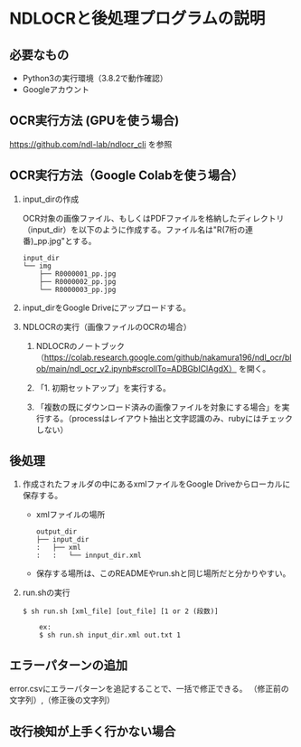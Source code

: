 # NDLOCRと後処理プログラムの説明
## 必要なもの
- Python3の実行環境（3.8.2で動作確認）
- Googleアカウント


## OCR実行方法 (GPUを使う場合)
https://github.com/ndl-lab/ndlocr_cli
を参照

## OCR実行方法（Google Colabを使う場合）
1. input_dirの作成

    OCR対象の画像ファイル、もしくはPDFファイルを格納したディレクトリ（input_dir）を以下のように作成する。ファイル名は"R(7桁の連番)_pp.jpg"とする。

    ```
    input_dir
    └── img
        ├── R0000001_pp.jpg
        ├── R0000002_pp.jpg
        └── R0000003_pp.jpg
    ```

2. input_dirをGoogle Driveにアップロードする。

3. NDLOCRの実行（画像ファイルのOCRの場合）

    1. NDLOCRのノートブック（https://colab.research.google.com/github/nakamura196/ndl_ocr/blob/main/ndl_ocr_v2.ipynb#scrollTo=ADBGbIClAgdX） を開く。

    2. 「1. 初期セットアップ」を実行する。

    3. 「複数の既にダウンロード済みの画像ファイルを対象にする場合」を実行する。（processはレイアウト抽出と文字認識のみ、rubyにはチェックしない）

## 後処理
1. 作成されたフォルダの中にあるxmlファイルをGoogle Driveからローカルに保存する。

    - xmlファイルの場所
        ```
        output_dir
        ├── input_dir
        :   ├── xml
        :   :   └── innput_dir.xml
        ```
    - 保存する場所は、このREADMEやrun.shと同じ場所だと分かりやすい。

2. run.shの実行

    ```
    $ sh run.sh [xml_file] [out_file] [1 or 2 (段数)]

        ex:
        $ sh run.sh input_dir.xml out.txt 1
    ```

## エラーパターンの追加
error.csvにエラーパターンを追記することで、一括で修正できる。
（修正前の文字列）,（修正後の文字列）

## 改行検知が上手く行かない場合

